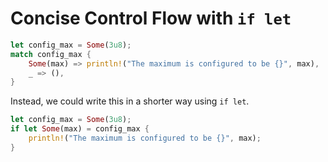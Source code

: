 # Concise Control Flow with ```if let```

```rust
let config_max = Some(3u8);
match config_max {
    Some(max) => println!("The maximum is configured to be {}", max),
    _ => (),
}
```

Instead, we could write this in a shorter way using ```if let```.

```rust
let config_max = Some(3u8);
if let Some(max) = config_max {
    println!("The maximum is configured to be {}", max);
}
```
